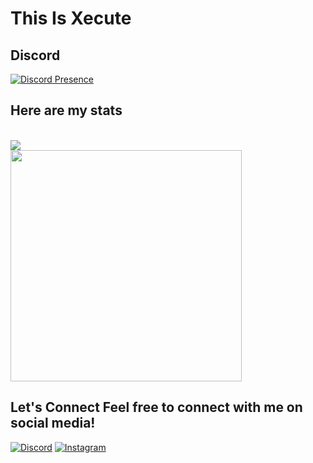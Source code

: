 # This Is Xecute

 ## Discord 
 [![Discord Presence](https://discord.c99.nl/widget/theme-2/162213250719547392.png)](https://discord.com/users/162213250719547392) 

 ## Here are my stats
 <br>
 <div align='left'> 
 <a href="https://github.com/Xecutegg?tab=repositories"> 
             <img src="https://github-readme-stats.vercel.app/api/top-langs/?username=Xecutegg&bg_color=14151a&theme=dark&title_color=206DA2&text_color=FFFFFF&layout=compact&show_icons=true&border_color=206DA2&icon_color=206DA2&include_all_commits=true&border_radius=15&card_width=370"></img> 
           </a><br> 
           <a href="https://github.com/Xecutegg"> 
             <img width="370" src="https://github-readme-stats.vercel.app/api?username=Xecutegg&show_icons=true&bg_color=14151a&title_color=E1591F&text_color=FFFFFF&border_color=E1591F&icon_color=E1591F&include_all_commits=true&layout=compact&border_radius=15&card_width=370"></img> 
           </a> 
 </div>

 ## Let's Connect Feel free to connect with me on social media! 
  
 [![Discord](https://img.shields.io/badge/-Discord-7289DA?logo=discord&logoColor=white&style=flat)](https://discord.com/users/162213250719547392) 
 [![Instagram](https://img.shields.io/badge/-Instagram-E4405F?logo=instagram&logoColor=white&style=flat)](https://www.instagram.com/onedream.gg/) 

 
